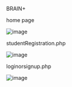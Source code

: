 BRAIN+


home page


![image](https://user-images.githubusercontent.com/109362130/179264775-5bcd373e-77d8-4fba-9e8f-43bf94029a9d.png)




studentRegistration.php

 
![image](https://user-images.githubusercontent.com/109362130/179265401-06914861-3345-499a-8628-9000c7269e2a.png)



loginorsignup.php



![image](https://user-images.githubusercontent.com/109362130/179265535-6106f89f-aa26-4a9a-abec-8a843d1c8c58.png)


